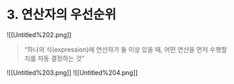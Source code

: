 # 3. 연산자의 우선순위

![[Untitled%202.png]]
> “하나의 식(expression)에 연산자가 둘 이상 있을 때, 어떤 연산을 먼저 수행할 지를 자동 결정하는 것”
> 

![[Untitled%203.png]]
![[Untitled%204.png]]